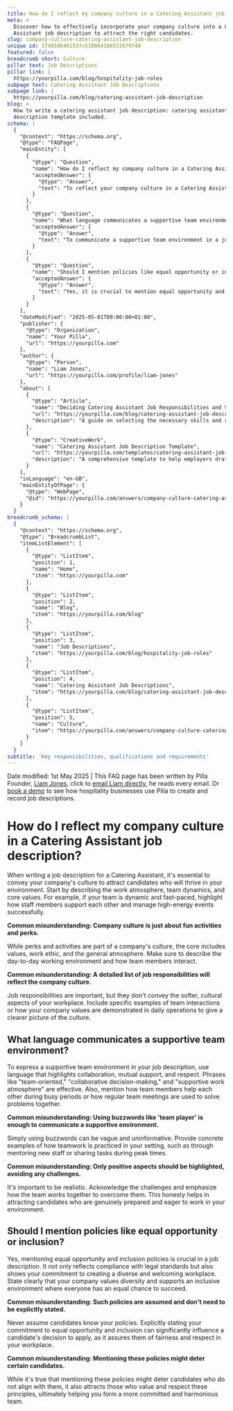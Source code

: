 ```yaml
---
title: How do I reflect my company culture in a Catering Assistant job description?
meta: >
  Discover how to effectively incorporate your company culture into a Catering
  Assistant job description to attract the right candidates.
slug: company-culture-catering-assistant-job-description
unique id: 1748596461537x518064166572679740
featured: false
breadcrumb short: Culture
pillar text: Job Descriptions
pillar link: |
  https://yourpilla.com/blog/hospitality-job-roles
subpage text: Catering Assistant Job Descriptions
subpage link: |
  https://yourpilla.com/blog/catering-assistant-job-description
blog: >
  How to write a catering assistant job description: catering assistant job
  description template included.
schema: |
  {
    "@context": "https://schema.org",
    "@type": "FAQPage",
    "mainEntity": [
      {
        "@type": "Question",
        "name": "How do I reflect my company culture in a Catering Assistant job description?",
        "acceptedAnswer": {
          "@type": "Answer",
          "text": "To reflect your company culture in a Catering Assistant job description, start by describing the work atmosphere, team dynamics, and core values. Include how the team supports each other, manages high-energy events, and embodies the company’s values in daily operations. Highlight both the perks and the core ethical values of your company."
        }
      },
      {
        "@type": "Question",
        "name": "What language communicates a supportive team environment?",
        "acceptedAnswer": {
          "@type": "Answer",
          "text": "To communicate a supportive team environment in a job description, use language that emphasizes collaboration, mutual support, and respect. Mention specific examples such as how team members aid each other during busy periods and collaborate in regular meetings to resolve challenges."
        }
      },
      {
        "@type": "Question",
        "name": "Should I mention policies like equal opportunity or inclusion?",
        "acceptedAnswer": {
          "@type": "Answer",
          "text": "Yes, it is crucial to mention equal opportunity and inclusion policies in a job description. Clearly stating your commitment to diversity and inclusion shows that your workplace values fairness and respects all team members, helping attract candidates who share these values."
        }
      }
    ],
    "dateModified": "2025-05-01T09:00:00+01:00",
    "publisher": {
      "@type": "Organization",
      "name": "Your Pilla",
      "url": "https://yourpilla.com"
    },
    "author": {
      "@type": "Person",
      "name": "Liam Jones",
      "url": "https://yourpilla.com/profile/liam-jones"
    },
    "about": [
      {
        "@type": "Article",
        "name": "Deciding Catering Assistant Job Responsibilities and Skills",
        "url": "https://yourpilla.com/blog/catering-assistant-job-description",
        "description": "A guide on selecting the necessary skills and responsibilities for crafting an effective Catering Assistant job description."
      },
      {
        "@type": "CreativeWork",
        "name": "Catering Assistant Job Description Template",
        "url": "https://yourpilla.com/templates/catering-assistant-job-description",
        "description": "A comprehensive template to help employers draft detailed and inclusive job descriptions for Catering Assistant positions."
      }
    ],
    "inLanguage": "en-GB",
    "mainEntityOfPage": {
      "@type": "WebPage",
      "@id": "https://yourpilla.com/answers/company-culture-catering-assistant-job-description"
    }
  }
breadcrumb_schema: |
  {
    "@context": "https://schema.org",
    "@type": "BreadcrumbList",
    "itemListElement": [
      {
        "@type": "ListItem",
        "position": 1,
        "name": "Home",
        "item": "https://yourpilla.com"
      },
      {
        "@type": "ListItem",
        "position": 2,
        "name": "Blog",
        "item": "https://yourpilla.com/blog"
      },
      {
        "@type": "ListItem",
        "position": 3,
        "name": "Job Descriptions",
        "item": "https://yourpilla.com/blog/hospitality-job-roles"
      },
      {
        "@type": "ListItem",
        "position": 4,
        "name": "Catering Assistant Job Descriptions",
        "item": "https://yourpilla.com/blog/catering-assistant-job-description"
      },
      {
        "@type": "ListItem",
        "position": 5,
        "name": "Culture",
        "item": "https://yourpilla.com/answers/company-culture-catering-assistant-job-description"
      }
    ]
  }
subtitle: 'Key responsibilities, qualifications and requirements'
---
```


Date modified: 1st May 2025 | This FAQ page has been written by Pilla Founder, [Liam Jones](https://yourpilla.com/profile/liam-jones), click to [email Liam directly](https://mailto:liam@yourpilla.com), he reads every email. Or [book a demo](https://calendly.com/pilla/demo) to see how hospitality businesses use Pilla to create and record job descriptions.

# How do I reflect my company culture in a Catering Assistant job description?

When writing a job description for a Catering Assistant, it's essential to convey your company's culture to attract candidates who will thrive in your environment. Start by describing the work atmosphere, team dynamics, and core values. For example, if your team is dynamic and fast-paced, highlight how staff members support each other and manage high-energy events successfully.

**Common misunderstanding: Company culture is just about fun activities and perks.**

While perks and activities are part of a company's culture, the core includes values, work ethic, and the general atmosphere. Make sure to describe the day-to-day working environment and how team members interact.

**Common misunderstanding: A detailed list of job responsibilities will reflect the company culture.**

Job responsibilities are important, but they don't convey the softer, cultural aspects of your workplace. Include specific examples of team interactions or how your company values are demonstrated in daily operations to give a clearer picture of the culture.

## What language communicates a supportive team environment?

To express a supportive team environment in your job description, use language that highlights collaboration, mutual support, and respect. Phrases like "team-oriented," "collaborative decision-making," and "supportive work atmosphere" are effective. Also, mention how team members help each other during busy periods or how regular team meetings are used to solve problems together.

**Common misunderstanding: Using buzzwords like 'team player' is enough to communicate a supportive environment.**

Simply using buzzwords can be vague and uninformative. Provide concrete examples of how teamwork is practiced in your setting, such as through mentoring new staff or sharing tasks during peak times.

**Common misunderstanding: Only positive aspects should be highlighted, avoiding any challenges.**

It's important to be realistic. Acknowledge the challenges and emphasize how the team works together to overcome them. This honesty helps in attracting candidates who are genuinely prepared and eager to work in your environment.

## Should I mention policies like equal opportunity or inclusion?

Yes, mentioning equal opportunity and inclusion policies is crucial in a job description. It not only reflects compliance with legal standards but also shows your commitment to creating a diverse and welcoming workplace. State clearly that your company values diversity and supports an inclusive environment where everyone has an equal chance to succeed.

**Common misunderstanding: Such policies are assumed and don't need to be explicitly stated.**

Never assume candidates know your policies. Explicitly stating your commitment to equal opportunity and inclusion can significantly influence a candidate's decision to apply, as it assures them of fairness and respect in your workplace.

**Common misunderstanding: Mentioning these policies might deter certain candidates.**

While it's true that mentioning these policies might deter candidates who do not align with them, it also attracts those who value and respect these principles, ultimately helping you form a more committed and harmonious team.
